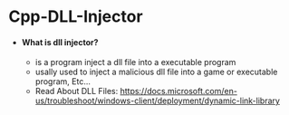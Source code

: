 # Cpp-DLL-Injector

* #### What is dll injector?
   * is a program inject a dll file into a executable program
   * usally used to inject a malicious dll file into a game or executable program, Etc...
   * Read About DLL Files: https://docs.microsoft.com/en-us/troubleshoot/windows-client/deployment/dynamic-link-library
